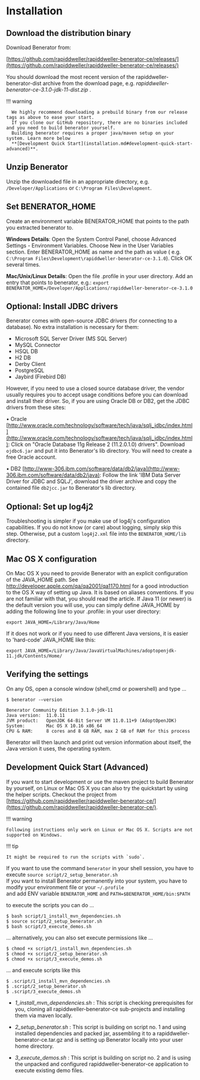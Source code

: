 # Installation

## Download the distribution binary

Download Benerator from: 

[https://github.com/rapiddweller/rapiddweller-benerator-ce/releases/](https://github.com/rapiddweller/rapiddweller-benerator-ce/releases/)

You should download the most recent version of the rapiddweller-benerator-dist archive from the download page, e.g.
_rapiddweller-benerator-ce-3.1.0-jdk-11-dist.zip_ .

!!! warning

      We highly recommend downloading a prebuild binary from our release tags as above to ease your start. 
      If you clone our GitHub repository, there are no binaries included and you need to build benerator yourself. 
      Building benerator requires a proper java/maven setup on your system. Learn more below 
      **[Development Quick Start](installation.md#development-quick-start-advanced)**.

## Unzip Benerator

Unzip the downloaded file in an appropriate directory, e.g. `/Developer/Applications` or `C:\Program Files\Development`.

## Set BENERATOR_HOME

Create an environment variable BENERATOR_HOME that points to the path you extracted benerator to.

**Windows Details**: Open the System Control Panel, choose Advanced Settings - Environment Variables. Choose New in the
User Variables section. Enter BENERATOR_HOME as name and the path as value (
e.g. `C:\Program Files\Development\rapiddweller-benerator-ce-3.1.0`). Click OK several times.

**Mac/Unix/Linux Details**: Open the file .profile in your user directory. Add an entry that points to benerator, e.g.:
`export BENERATOR_HOME=/Developer/Applications/rapiddweller-benerator-ce-3.1.0`

## Optional: Install JDBC drivers

Benerator comes with open-source JDBC drivers (for connecting to a database). No extra installation is necessary for
them:

- Microsoft SQL Server Driver (MS SQL Server)
- MySQL Connector
- HSQL DB
- H2 DB
- Derby Client
- PostgreSQL
- Jaybird (Firebird DB)

However, if you need to use a closed source database driver, the vendor usually requires you to accept usage conditions before you can download and
install their driver. So, if you are using Oracle DB or DB2, get the JDBC drivers from these sites:

• Oracle [http://www.oracle.com/technology/software/tech/java/sqlj_jdbc/index.html](http://www.oracle.com/technology/software/tech/java/sqlj_jdbc/index.html): Click on "Oracle Database 11g Release 2 (11.2.0.1.0) drivers".
Download `ojdbc6.jar` and put it into Benerator's lib directory. You will need to create a free Oracle account.

• DB2 [http://www-306.ibm.com/software/data/db2/java](http://www-306.ibm.com/software/data/db2/java): Follow the link 'IBM Data Server Driver for JDBC and SQLJ', download the driver archive and
copy the contained file `db2jcc.jar` to Benerator's lib directory.

## Optional: Set up log4j2

Troubleshooting is simpler if you make use of log4j's configuration capabilities. If you do not know (or care) about logging, simply skip this step.
Otherwise, put a custom `log4j2.xml` file into the `BENERATOR_HOME/lib` directory.

## Mac OS X configuration

On Mac OS X you need to provide Benerator with an explicit configuration of the JAVA_HOME path. See http://developer.apple.com/qa/qa2001/qa1170.html
for a good introduction to the OS X way of setting up Java. It is based on aliases conventions. If you are not familiar with that, you should read the
article. If Java 11 (or newer) is the default version you will use, you can simply define JAVA_HOME by adding the following line to your .profile: in
your user directory:

```shell
export JAVA_HOME=/Library/Java/Home
```

If it does not work or if you need to use different Java versions, it is easier to 'hard-code' JAVA_HOME like this:

```shell
export JAVA_HOME=/Library/Java/JavaVirtualMachines/adoptopenjdk-11.jdk/Contents/Home/ 
```

## Verifying the settings

On any OS, open a console window (shell,cmd or powershell) and type ...

<div class="termy">

```shell
$ benerator -–version

Benerator Community Edition 3.1.0-jdk-11
Java version:  11.0.11
JVM product:   OpenJDK 64-Bit Server VM 11.0.11+9 (AdoptOpenJDK)
System:        Mac OS X 10.16 x86_64
CPU & RAM:     8 cores and 8 GB RAM, max 2 GB of RAM for this process
```
</div>

Benerator will then launch and print out version information about itself,
the Java version it uses, the operating system.

## Development Quick Start (Advanced)

If you want to start development or use the maven project to build Benerator by yourself,
on Linux or Mac OS X you can also try the quickstart by using the helper scripts. 
Checkout the project from [https://github.com/rapiddweller/rapiddweller-benerator-ce/](https://github.com/rapiddweller/rapiddweller-benerator-ce/).

!!! warning

    Following instructions only work on Linux or Mac OS X. Scripts are not supported on Windows.

!!! tip

    It might be required to run the scripts with `sudo`.

If you want to use the command `benerator` in your shell session, you have to execute `source script/2_setup_benerator.sh`  
If you want to install Benerator permanently into your system, you have to modify your environment file or your `~/.profile`  
and add ENV variable `BENERATOR_HOME` and `PATH=$BENERATOR_HOME/bin:$PATH`

to execute the scripts you can do ...

```term
$ bash script/1_install_mvn_dependencies.sh
$ source script/2_setup_benerator.sh
$ bash script/3_execute_demos.sh
```


... alternatively, you can also set execute permissions like ...

```term
$ chmod +x script/1_install_mvn_dependencies.sh
$ chmod +x script/2_setup_benerator.sh
$ chmod +x script/3_execute_demos.sh
```

... and execute scripts like this

```term
$ .script/1_install_mvn_dependencies.sh
$ .script/2_setup_benerator.sh
$ .script/3_execute_demos.sh
```

- _1_install_mvn_dependencies.sh_ : This script is checking prerequisites for you, 
  cloning all rapiddweller-benerator-ce sub-projects and installing them via maven locally.

- _2_setup_benerator.sh_ : This script is building on script no. 1 and using installed dependencies and packed jar, assembling it to a
  rapiddweller-benerator-ce.tar.gz and is setting up Benerator locally into your user home directory.

- _3_execute_demos.sh_ : This script is building on script no. 2 and is using the unpacked and configured 
   rapiddweller-benerator-ce application to execute existing demo files.